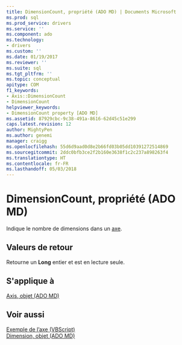 ```yaml
---
title: DimensionCount, propriété (ADO MD) | Documents Microsoft
ms.prod: sql
ms.prod_service: drivers
ms.service: ''
ms.component: ado
ms.technology:
- drivers
ms.custom: ''
ms.date: 01/19/2017
ms.reviewer: ''
ms.suite: sql
ms.tgt_pltfrm: ''
ms.topic: conceptual
apitype: COM
f1_keywords:
- Axis::DimensionCount
- DimensionCount
helpviewer_keywords:
- DimensionCount property [ADO MD]
ms.assetid: 87929cbc-9c38-491a-8616-62d45c51e299
caps.latest.revision: 12
author: MightyPen
ms.author: genemi
manager: craigg
ms.openlocfilehash: 55d6d9aad0d8e2b66fd03b05dd10391272514869
ms.sourcegitcommit: 2ddc0bfb3ce2f2b160e3638f1c2c237a898263f4
ms.translationtype: HT
ms.contentlocale: fr-FR
ms.lasthandoff: 05/03/2018
---
```

# <a name="dimensioncount-property-ado-md"></a>DimensionCount, propriété (ADO MD)
Indique le nombre de dimensions dans un [axe](../../../ado/reference/ado-md-api/axis-object-ado-md.md).  
  
## <a name="return-values"></a>Valeurs de retour  
 Retourne un **Long** entier et est en lecture seule.  
  
## <a name="applies-to"></a>S'applique à  
 [Axis, objet (ADO MD)](../../../ado/reference/ado-md-api/axis-object-ado-md.md)  
  
## <a name="see-also"></a>Voir aussi  
 [Exemple de l’axe (VBScript)](../../../ado/reference/ado-md-api/axis-example-vbscript.md)   
 [Dimension, objet (ADO MD)](../../../ado/reference/ado-md-api/dimension-object-ado-md.md)
